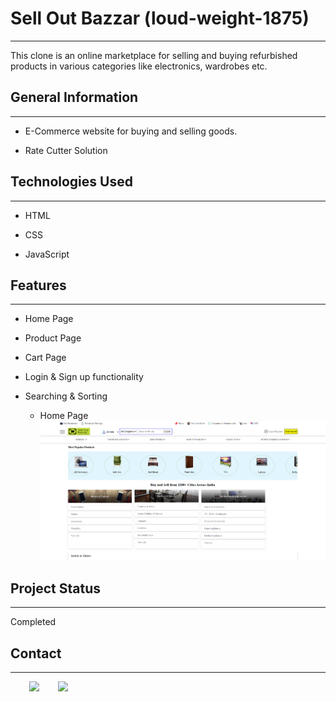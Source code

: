 <h1>Sell Out Bazzar (loud-weight-1875)</h1>
<hr><p>This clone is an online marketplace for selling and buying refurbished products in various categories like electronics, wardrobes etc.</p><h2>General Information</h2>
<hr><ul>
<li>E-Commerce website for buying and selling goods.</li>
</ul><ul>
<li>Rate Cutter Solution</li>
</ul><h2>Technologies Used</h2>
<hr><ul>
<li>HTML</li>
</ul><ul>
<li>CSS</li>
</ul><ul>
<li>JavaScript</li>
</ul><h2>Features</h2>
<hr><ul>
<li>Home Page</li>
</ul><ul>
<li>Product Page</li>
</ul><ul>
<li>Cart Page</li>
</ul><ul>
<li>Login &amp; Sign up functionality</li>
</ul><ul>
<li>Searching &amp; Sorting</li>
<ul>
    <li>Home Page</li>
    <img src="./home page.png" alt="Home Page">
</ul>
</ul><h2>Project Status</h2>
<hr><p>Completed</p><h2>Contact</h2>
<hr><p><span style="margin-right: 30px;"></span><a href="https://www.linkedin.com/in/shreekant-totla-9484811a7"><img target="_blank" src="https://cdn.jsdelivr.net/gh/devicons/devicon/icons/linkedin/linkedin-original.svg" style="width: 10%;"></a><span style="margin-right: 30px;"></span><a href="https://github.com/Shreekant-totla/Sell-Out-Bazzar"><img target="_blank" src="https://cdn.jsdelivr.net/gh/devicons/devicon/icons/github/github-original.svg" style="width: 10%;"></a></p>
